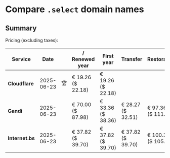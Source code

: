# Compare `.select` domain names

## Summary

Pricing (excluding taxes):

| Service | Date |  | / Renewed year | First year | Transfer | Restoration |
|--|--|--|--|--|--|--|
| **Cloudflare** | 2025-06-23 | 🏆 | € 19.26<br>($ 22.18) | € 19.26<br>($ 22.18) |  |  |
| **Gandi** | 2025-06-23 |  | € 70.00<br>($ 87.98) | € 33.36<br>($ 38.36) | € 28.27<br>($ 32.51) | € 97.36<br>($ 111.96) |
| **Internet.bs** | 2025-06-23 |  | € 37.82<br>($ 39.70) | € 37.82<br>($ 39.70) | € 37.82<br>($ 39.70) | € 100.39<br>($ 105.37) |
